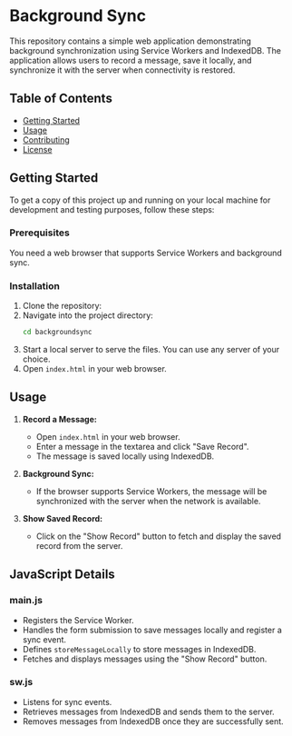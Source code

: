 # Background Sync

This repository contains a simple web application demonstrating background synchronization using Service Workers and IndexedDB. The application allows users to record a message, save it locally, and synchronize it with the server when connectivity is restored.

## Table of Contents

- [Getting Started](#getting-started)
- [Usage](#usage)
- [Contributing](#contributing)
- [License](#license)

## Getting Started

To get a copy of this project up and running on your local machine for development and testing purposes, follow these steps:

### Prerequisites

You need a web browser that supports Service Workers and background sync.

### Installation

1. Clone the repository:
2. Navigate into the project directory:
   ```sh
   cd backgroundsync
   ```
3. Start a local server to serve the files. You can use any server of your choice.
4. Open `index.html` in your web browser.

## Usage

1. **Record a Message:**
   - Open `index.html` in your web browser.
   - Enter a message in the textarea and click "Save Record".
   - The message is saved locally using IndexedDB.

2. **Background Sync:**
   - If the browser supports Service Workers, the message will be synchronized with the server when the network is available.

3. **Show Saved Record:**
   - Click on the "Show Record" button to fetch and display the saved record from the server.

## JavaScript Details

### main.js
- Registers the Service Worker.
- Handles the form submission to save messages locally and register a sync event.
- Defines `storeMessageLocally` to store messages in IndexedDB.
- Fetches and displays messages using the "Show Record" button.

### sw.js
- Listens for sync events.
- Retrieves messages from IndexedDB and sends them to the server.
- Removes messages from IndexedDB once they are successfully sent.
